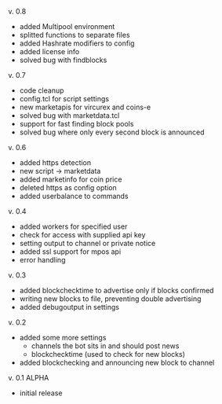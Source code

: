 v. 0.8

* added Multipool environment
* splitted functions to separate files
* added Hashrate modifiers to config
* added license info
* solved bug with findblocks

v. 0.7

* code cleanup
* config.tcl for script settings
* new marketapis for vircurex and coins-e
* solved bug with marketdata.tcl
* support for fast finding block pools
* solved bug where only every second block is announced

v. 0.6

* added https detection
* new script -> marketdata
* added marketinfo for coin price
* deleted https as config option
* added userbalance to commands

v. 0.4

* added workers for specified user
* check for access with supplied api key
* setting output to channel or private notice
* added ssl support for mpos api
* error handling

v. 0.3

* added blockchecktime to advertise only if blocks confirmed
* writing new blocks to file, preventing double advertising
* added debugoutput in settings

v. 0.2

* added some more settings
  - channels the bot sits in and should post news
  - blockchecktime (used to check for new blocks)
* added blockchecking and announcing new block to channel

v. 0.1 ALPHA

* initial release
